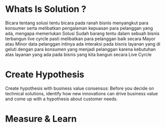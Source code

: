 # Whats Is Solution ?
Bicara tentang solusi tentu bicara pada ranah bisnis menyangkut para konsumer serta melibatkan pengalaman kepuasan para pelanggan yang ada, mengapa memerlukan Solusi 
Sudah barang tentu dalam sebuah bisnis terbangun live cyrcle pasti melibatkan para pelanggan baik secara Mayor atau Minor data pelanggan intinya ada interaksi pada bisnis layanan yang di geluti dengan para konsumen yang menjadi pelanggan karena kebutuhan atas layanan yang ada pada bisnis yang kita bangun secara Live Cyrcle
# Create Hypothesis
Create hypothesis with business value consensus: Before you decide on technical solutions, identify how new innovations can drive business value and come up with a hypothesis about customer needs.
# Measure & Learn
